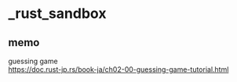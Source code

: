 # _rust_sandbox

## memo

guessing game  
https://doc.rust-jp.rs/book-ja/ch02-00-guessing-game-tutorial.html